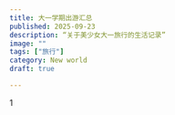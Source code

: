 ```yaml
---
title: 大一学期出游汇总
published: 2025-09-23
description: “关于美少女大一旅行的生活记录”
image: ""
tags: ["旅行"]
category: New world
draft: true 

---
```


1